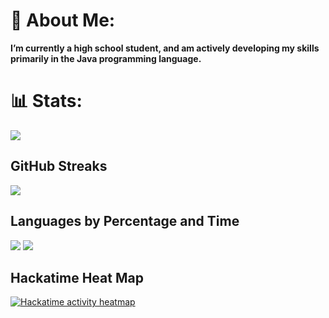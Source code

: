 # 💫 About Me:
**I’m currently a high school student, and am actively developing my skills primarily in the Java programming language.**

<!--**Working at [@hackclub](https://github.com/hackclub)**!-->
<!--
# 💻 Tech Stack:
![Java](https://img.shields.io/badge/java-%23ED8B00.svg?style=for-the-badge&logo=openjdk&logoColor=white) ![Raspberry Pi](https://img.shields.io/badge/-Raspberry_Pi-C51A4A?style=for-the-badge&logo=Raspberry-Pi) ![Cloudflare](https://img.shields.io/badge/Cloudflare-F38020?style=for-the-badge&logo=Cloudflare&logoColor=white) ![Figma](https://img.shields.io/badge/figma-%23F24E1E.svg?style=for-the-badge&logo=figma&logoColor=white) ![Gimp](https://img.shields.io/badge/Gimp-657D8B?style=for-the-badge&logo=gimp&logoColor=FFFFFF) ![CSS3](https://img.shields.io/badge/css3-%231572B6.svg?style=for-the-badge&logo=css3&logoColor=white) ![HTML5](https://img.shields.io/badge/html5-%23E34F26.svg?style=for-the-badge&logo=html5&logoColor=white) ![Java](https://img.shields.io/badge/java-%23ED8B00.svg?style=for-the-badge&logo=openjdk&logoColor=white) ![JavaScript](https://img.shields.io/badge/javascript-%23323330.svg?style=for-the-badge&logo=javascript&logoColor=%23F7DF1E) ![Markdown](https://img.shields.io/badge/markdown-%23000000.svg?style=for-the-badge&logo=markdown&logoColor=white) ![Python](https://img.shields.io/badge/python-3670A0?style=for-the-badge&logo=python&logoColor=ffdd54) ![MySQL](https://img.shields.io/badge/mysql-4479A1.svg?style=for-the-badge&logo=mysql&logoColor=white) ![Aseprite](https://img.shields.io/badge/Aseprite-FFFFFF?style=for-the-badge&logo=Aseprite&logoColor=#7D929E) ![Krita](https://img.shields.io/badge/Krita-203759?style=for-the-badge&logo=krita&logoColor=EEF37B) ![GitHub](https://img.shields.io/badge/github-%23121011.svg?style=for-the-badge&logo=github&logoColor=white) ![Prettier](https://img.shields.io/badge/prettier-%23F7B93E.svg?style=for-the-badge&logo=prettier&logoColor=black) ![TOR](https://img.shields.io/badge/tor-%237E4798.svg?style=for-the-badge&logo=tor-project&logoColor=white) ![Gradle](https://img.shields.io/badge/Gradle-02303A.svg?style=for-the-badge&logo=Gradle&logoColor=white) ![Xbox](https://img.shields.io/badge/xbox-%23107C10.svg?style=for-the-badge&logo=xbox&logoColor=white) ![Zigbee](https://img.shields.io/badge/zigbee-%23EB0443.svg?style=for-the-badge&logo=zigbee&logoColor=white) ![Itch.io](https://img.shields.io/badge/Itch-%23FF0B34.svg?style=for-the-badge&logo=Itch.io&logoColor=white)
-->
# 📊 Stats:
![](https://komarev.com/ghpvc/?username=Bluelightning26&color=blue&label=Profile%20Views%20Since%20May%202025&base=0&abbreviated=true)
## GitHub Streaks
![](https://github-readme-streak-stats.herokuapp.com/?user=bluelightning26&theme=dark&hide_border=false)<br/>
## Languages by Percentage and Time
![](https://github-readme-stats.vercel.app/api/top-langs/?username=bluelightning26&theme=dark&hide_border=false&include_all_commits=true&count_private=false&layout=compact)
![](https://github-readme-stats.hackclub.dev/api/wakatime?username=31&api_domain=hackatime.hackclub.com&theme=dark&custom_title=Hackatime+Stats&layout=compact&cache_seconds=0&langs_count=14)


## Hackatime Heat Map
<a href="https://heatmap.shymike.dev?id=31&timezone=America%2FNew_York&ranges=40%2C20%2C5&standalone=true" title="Click to view detailed data for each day!">
    <picture>
        <source media="(prefers-color-scheme: dark)" srcset="https://heatmap.shymike.dev?id=31&timezone=America%2FNew_York&ranges=40%2C20%2C5&theme=dark">
        <img alt="Hackatime activity heatmap" src="https://heatmap.shymike.dev?id=31&timezone=America%2FNew_York&ranges=40%2C20%2C5&theme=light">
    </picture>
</a>
<!-- Proudly created with GPRM ( https://gprm.itsvg.in ) -->
<!-- :) I generated this using the link above, while it is a bit buggy, 100% would recommend as I really like it -->

